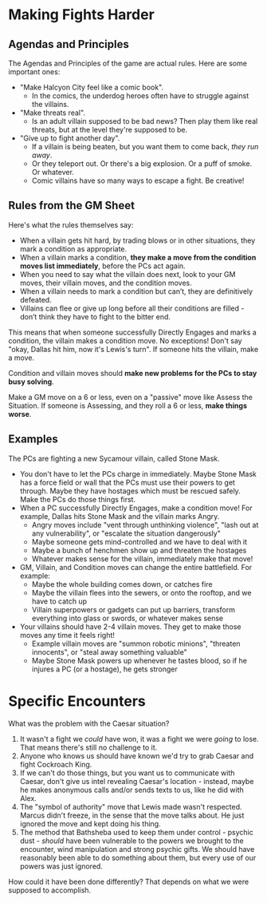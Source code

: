 <!-- TITLE: Unwinnable Fights In Masks -->
<!-- SUBTITLE: How to create encounters where the PCs don't just beat up the NPCs -->

# Making Fights Harder
## Agendas and Principles
The Agendas and Principles of the game are actual rules. Here are some important ones:

* "Make Halcyon City feel like a comic book".
  * In the comics, the underdog heroes often have to struggle against the villains.
* "Make threats real".
  * Is an adult villain supposed to be bad news? Then play them like real threats, but at the level they're supposed to be.
* "Give up to fight another day".
  * If a villain is being beaten, but you want them to come back, _they run away_.
  * Or they teleport out. Or there's a big explosion. Or a puff of smoke. Or whatever.
  * Comic villains have so many ways to escape a fight. Be creative!

## Rules from the GM Sheet
Here's what the rules themselves say:

* When a villain gets hit hard, by trading blows or in other situations, they mark a condition as appropriate.
* When a villain marks a condition, **they make a move from the condition moves list immediately**, before the PCs act again.
* When you need to say what the villain does next, look to your GM moves, their villain moves, and the condition moves.
* When a villain needs to mark a condition but can’t, they are definitively defeated.
* Villains can flee or give up long before all their conditions are filled - don’t think they have to fight to the bitter end.

This means that when someone successfully Directly Engages and marks a condition, the villain makes a condition move. No exceptions! Don't say "okay, Dallas hit him, now it's Lewis's turn". If someone hits the villain, make a move.

Condition and villain moves should **make new problems for the PCs to stay busy solving**.

Make a GM move on a 6 or less, even on a "passive" move like Assess the Situation. If someone is Assessing, and they roll a 6 or less, **make things worse**.
## Examples
The PCs are fighting a new Sycamour villain, called Stone Mask.

* You don't have to let the PCs charge in immediately. Maybe Stone Mask has a force field or wall that the PCs must use their powers to get through. Maybe they have hostages which must be rescued safely. Make the PCs do those things first.
* When a PC successfully Directly Engages, make a condition move! For example, Dallas hits Stone Mask and the villain marks Angry.
  * Angry moves include "vent through unthinking violence", "lash out at any vulnerability", or "escalate the situation dangerously"
  * Maybe someone gets mind-controlled and we have to deal with it
  * Maybe a bunch of henchmen show up and threaten the hostages
  * Whatever makes sense for the villain, immediately make that move!
* GM, Villain, and Condition moves can change the entire battlefield. For example:
  * Maybe the whole building comes down, or catches fire
  * Maybe the villain flees into the sewers, or onto the rooftop, and we have to catch up
  * Villain superpowers or gadgets can put up barriers, transform everything into glass or swords, or whatever makes sense
* Your villains should have 2-4 villain moves. They get to make those moves any time it feels right!
  * Example villain moves are "summon robotic minions", "threaten innocents", or "steal away something valuable"
  * Maybe Stone Mask powers up whenever he tastes blood, so if he injures a PC (or a hostage), he gets stronger
# Specific Encounters
What was the problem with the Caesar situation?

1. It wasn't a fight we _could_ have won, it was a fight we were _going_ to lose. That means there's still no challenge to it.
2. Anyone who knows us should have known we'd try to grab Caesar and fight Cockroach King.
3. If we can't do those things, but you want us to communicate with Caesar, don't give us intel revealing Caesar's location - instead, maybe he makes anonymous calls and/or sends texts to us, like he did with Alex.
4. The "symbol of authority" move that Lewis made wasn't respected. Marcus didn't freeze, in the sense that the move talks about. He just ignored the move and kept doing his thing.
5. The method that Bathsheba used to keep them under control - psychic dust - _should_ have been vulnerable to the powers we brought to the encounter, wind manipulation and strong psychic gifts. We should have reasonably been able to do something about them, but every use of our powers was just ignored.

How could it have been done differently? That depends on what we were supposed to accomplish.